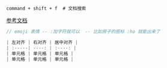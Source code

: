 ```shell
command + shift + f  # 文档搜索
```

[ 参考文档](https://sspai.com/post/54912)

```js
// emoji 表情 -- :加字符就可以  -- 比如房子的图标 :ho 就能出来了
```

```js
| 左对齐 | 右对齐 | 居中对齐 |
| :-----| ----: | :----: |
| 单元格 | 单元格 | 单元格 |
| 单元格 | 单元格 | 单元格 |
```



